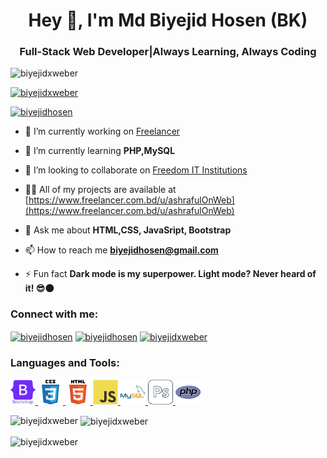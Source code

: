 <h1 align="center">Hey 👋, I'm Md Biyejid Hosen (BK)</h1>
<h3 align="center">Full-Stack Web Developer|Always Learning, Always Coding</h3>

<p align="left"> <img src="https://komarev.com/ghpvc/?username=biyejidxweber&label=Profile%20views&color=0e75b6&style=flat" alt="biyejidxweber" /> </p>

<p align="left"> <a href="https://github.com/ryo-ma/github-profile-trophy"><img src="https://github-profile-trophy.vercel.app/?username=biyejidxweber" alt="biyejidxweber" /></a> </p>

<p align="left"> <a href="https://twitter.com/biyejidhosen" target="blank"><img src="https://img.shields.io/twitter/follow/biyejidhosen?logo=twitter&style=for-the-badge" alt="biyejidhosen" /></a> </p>

- 🔭 I’m currently working on [Freelancer](https://www.freelancer.com.bd/u/ashrafulOnWeb)

- 🌱 I’m currently learning **PHP,MySQL**

- 👯 I’m looking to collaborate on [Freedom IT Institutions](https://freedomitinstitutions.com/)

- 👨‍💻 All of my projects are available at [https://www.freelancer.com.bd/u/ashrafulOnWeb](https://www.freelancer.com.bd/u/ashrafulOnWeb)

- 💬 Ask me about **HTML,CSS, JavaSript, Bootstrap**

- 📫 How to reach me **biyejidhosen@gmail.com**

- ⚡ Fun fact **Dark mode is my superpower. Light mode? Never heard of it! 😎🌑**

<h3 align="left">Connect with me:</h3>
<p align="left">
<a href="https://twitter.com/biyejidhosen" target="blank"><img align="center" src="https://raw.githubusercontent.com/rahuldkjain/github-profile-readme-generator/master/src/images/icons/Social/twitter.svg" alt="biyejidhosen" height="30" width="40" /></a>
<a href="https://fb.com/biyejidhosen" target="blank"><img align="center" src="https://raw.githubusercontent.com/rahuldkjain/github-profile-readme-generator/master/src/images/icons/Social/facebook.svg" alt="biyejidhosen" height="30" width="40" /></a>
<a href="https://www.youtube.com/c/biyejidxweber" target="blank"><img align="center" src="https://raw.githubusercontent.com/rahuldkjain/github-profile-readme-generator/master/src/images/icons/Social/youtube.svg" alt="biyejidxweber" height="30" width="40" /></a>
</p>

<h3 align="left">Languages and Tools:</h3>
<p align="left"> <a href="https://getbootstrap.com" target="_blank" rel="noreferrer"> <img src="https://raw.githubusercontent.com/devicons/devicon/master/icons/bootstrap/bootstrap-plain-wordmark.svg" alt="bootstrap" width="40" height="40"/> </a> <a href="https://www.w3schools.com/css/" target="_blank" rel="noreferrer"> <img src="https://raw.githubusercontent.com/devicons/devicon/master/icons/css3/css3-original-wordmark.svg" alt="css3" width="40" height="40"/> </a> <a href="https://www.w3.org/html/" target="_blank" rel="noreferrer"> <img src="https://raw.githubusercontent.com/devicons/devicon/master/icons/html5/html5-original-wordmark.svg" alt="html5" width="40" height="40"/> </a> <a href="https://developer.mozilla.org/en-US/docs/Web/JavaScript" target="_blank" rel="noreferrer"> <img src="https://raw.githubusercontent.com/devicons/devicon/master/icons/javascript/javascript-original.svg" alt="javascript" width="40" height="40"/> </a> <a href="https://www.mysql.com/" target="_blank" rel="noreferrer"> <img src="https://raw.githubusercontent.com/devicons/devicon/master/icons/mysql/mysql-original-wordmark.svg" alt="mysql" width="40" height="40"/> </a> <a href="https://www.photoshop.com/en" target="_blank" rel="noreferrer"> <img src="https://raw.githubusercontent.com/devicons/devicon/master/icons/photoshop/photoshop-line.svg" alt="photoshop" width="40" height="40"/> </a> <a href="https://www.php.net" target="_blank" rel="noreferrer"> <img src="https://raw.githubusercontent.com/devicons/devicon/master/icons/php/php-original.svg" alt="php" width="40" height="40"/> </a> </p>

<p><img align="left" src="https://github-readme-stats.vercel.app/api/top-langs?username=biyejidxweber&show_icons=true&locale=en&layout=compact" alt="biyejidxweber" /></p>

<p>&nbsp;<img align="center" src="https://github-readme-stats.vercel.app/api?username=biyejidxweber&show_icons=true&locale=en" alt="biyejidxweber" /></p>

<p><img align="center" src="https://github-readme-streak-stats.herokuapp.com/?user=biyejidxweber&" alt="biyejidxweber" /></p>
